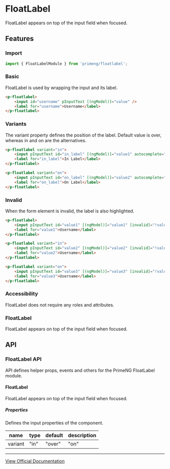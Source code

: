 # FloatLabel

FloatLabel appears on top of the input field when focused.

## Features

### Import

```typescript
import { FloatLabelModule } from 'primeng/floatlabel';
```

### Basic

FloatLabel is used by wrapping the input and its label.

```html
<p-floatlabel>
    <input id="username" pInputText [(ngModel)]="value" />
    <label for="username">Username</label>
</p-floatlabel>
```

### Variants

The variant property defines the position of the label. Default value is over, whereas in and on are the alternatives.

```html
<p-floatlabel variant="in">
    <input pInputText id="in_label" [(ngModel)]="value1" autocomplete="off" />
    <label for="in_label">In Label</label>
</p-floatlabel>

<p-floatlabel variant="on">
    <input pInputText id="on_label" [(ngModel)]="value2" autocomplete="off" />
    <label for="on_label">On Label</label>
</p-floatlabel>
```

### Invalid

When the form element is invalid, the label is also highlighted.

```html
<p-floatlabel>
    <input pInputText id="value1" [(ngModel)]="value1" [invalid]="!value1" autocomplete="off" />
    <label for="value1">Username</label>
</p-floatlabel>

<p-floatlabel variant="in">
    <input pInputText id="value2" [(ngModel)]="value2" [invalid]="!value2" autocomplete="off" />
    <label for="value2">Username</label>
</p-floatlabel>

<p-floatlabel variant="on">
    <input pInputText id="value3" [(ngModel)]="value3" [invalid]="!value3" autocomplete="off" />
    <label for="value3">Username</label>
</p-floatlabel>
```

### Accessibility

FloatLabel does not require any roles and attributes.

### FloatLabel

FloatLabel appears on top of the input field when focused.

## API

### FloatLabel API

API defines helper props, events and others for the PrimeNG FloatLabel module.

#### FloatLabel

FloatLabel appears on top of the input field when focused.

##### Properties

Defines the input properties of the component.

| name | type | default | description |
| --- | --- | --- | --- |
| variant | "in" | "over" | "on" | over | Defines the positioning of the label relative to the input. |

---

[View Official Documentation](https://primeng.org/floatlabel)
